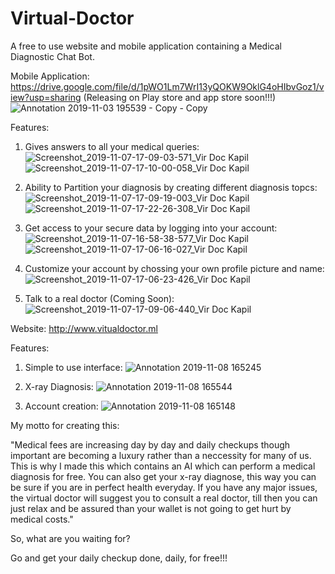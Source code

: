 # Virtual-Doctor
A free to use website and mobile application containing a Medical Diagnostic Chat Bot.

Mobile Application: https://drive.google.com/file/d/1pWO1Lm7WrI13yQOKW9OklG4oHIbvGoz1/view?usp=sharing (Releasing on Play store and app store soon!!!)
![Annotation 2019-11-03 195539 - Copy - Copy](https://user-images.githubusercontent.com/44964331/68472261-1d413380-0246-11ea-991e-3dd675bedd5a.png)

Features:

1) Gives answers to all your medical queries:
![Screenshot_2019-11-07-17-09-03-571_Vir Doc Kapil](https://user-images.githubusercontent.com/44964331/68472353-51b4ef80-0246-11ea-96ab-be58006b276a.jpg)
![Screenshot_2019-11-07-17-10-00-058_Vir Doc Kapil](https://user-images.githubusercontent.com/44964331/68472440-90e34080-0246-11ea-8a8b-398fb1fcfe28.jpg)

2) Ability to Partition your diagnosis by creating different diagnosis topcs:
![Screenshot_2019-11-07-17-09-19-003_Vir Doc Kapil](https://user-images.githubusercontent.com/44964331/68472627-e3bcf800-0246-11ea-804a-2bc6b7e38d08.jpg)
![Screenshot_2019-11-07-17-22-26-308_Vir Doc Kapil](https://user-images.githubusercontent.com/44964331/68472666-f46d6e00-0246-11ea-8673-ce9183667e92.jpg)

3) Get access to your secure data by logging into your account:
![Screenshot_2019-11-07-16-58-38-577_Vir Doc Kapil](https://user-images.githubusercontent.com/44964331/68472816-62199a00-0247-11ea-8d5d-7f36f42a9403.jpg)
![Screenshot_2019-11-07-17-06-16-027_Vir Doc Kapil](https://user-images.githubusercontent.com/44964331/68472856-778ec400-0247-11ea-8624-700939b36b57.jpg)

4) Customize your account by chossing your own profile picture and name:
![Screenshot_2019-11-07-17-06-23-426_Vir Doc Kapil](https://user-images.githubusercontent.com/44964331/68472926-a2791800-0247-11ea-839b-895eebfb034c.jpg)

5) Talk to a real doctor (Coming Soon):
![Screenshot_2019-11-07-17-09-06-440_Vir Doc Kapil](https://user-images.githubusercontent.com/44964331/68473016-e0763c00-0247-11ea-8eac-d8d37565c897.jpg)


Website: http://www.vitualdoctor.ml

Features:

1) Simple to use interface:
![Annotation 2019-11-08 165245](https://user-images.githubusercontent.com/44964331/68473162-3945d480-0248-11ea-9856-5ada54faf035.png)

2) X-ray Diagnosis:
![Annotation 2019-11-08 165544](https://user-images.githubusercontent.com/44964331/68473314-a78a9700-0248-11ea-865f-eede1e728442.png)

3) Account creation:
![Annotation 2019-11-08 165148](https://user-images.githubusercontent.com/44964331/68473355-c557fc00-0248-11ea-9e83-90022451bb14.png)


My motto for creating this:

"Medical fees are increasing day by day and daily checkups though important are becoming a luxury rather than a neccessity for many of us. This is why I made this which contains an AI which can perform a medical diagnosis for free. You can also get your x-ray diagnose, this way you can be sure if you are in perfect health everyday. If you have any major issues, the virtual doctor will suggest you to consult a real doctor, till then you can just relax and be assured than your wallet is not going to get hurt by medical costs."

So, what are you waiting for?

Go and get your daily checkup done, daily, for free!!!
